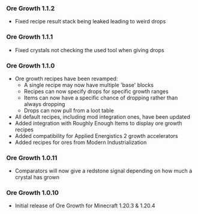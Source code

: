 ### Ore Growth 1.1.2
- Fixed recipe result stack being leaked leading to weird drops

### Ore Growth 1.1.1
- Fixed crystals not checking the used tool when giving drops

### Ore Growth 1.1.0
- Ore growth recipes have been revamped:
  - A single recipe may now have multiple 'base' blocks
  - Recipes can now specify drops for specific growth ranges
  - Items can now have a specific chance of dropping rather than always dropping
  - Drops can now pull from a loot table
- All default recipes, including mod integration ones, have been updated
- Added integration with Roughly Enough Items to display ore growth recipes
- Added compatibility for Applied Energistics 2 growth accelerators
- Added recipes for ores from Modern Industrialization

### Ore Growth 1.0.11
- Comparators will now give a redstone signal depending on how much a crystal has grown

### Ore Growth 1.0.10
- Initial release of Ore Growth for Minecraft 1.20.3 & 1.20.4

